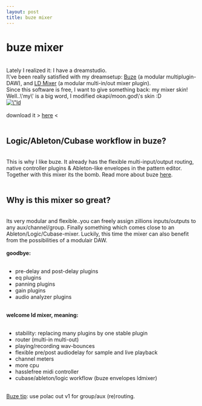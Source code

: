 ```yaml
---
layout: post
title: buze mixer
---
```

<h1>buze mixer</h1><br>Lately I realized it: I have a dreamstudio.<div>I\'ve been really satisfied with my dreamsetup: <a href=\"http://batman.no/buze/\" title=\"\" target=\"_blank\">Buze</a> (a modular multiplugin-DAW), and <a href=\"http://buzzmachines.com/machineinfo.php?id=921\" title=\"\" target=\"_blank\">LD Mixer</a> (a modular multi-in/out mixer plugin).</div><div>Since this software is free, I want to give something back: my mixer skin!</div><div>Well..\'my\' is a big word, I modified okapi/moon.god\'s skin :D</div><div><a href=\"http://www.leondustar.nl/img/ld mixer - leondustar_screenshot.png\" target=\"_blank\"><img src=\"http://www.leondustar.nl/img/ld mixer - leondustar_screenshot.png\" width=\"250\" alt=\"ld mixer leon du star\" align=\"left\" class=\"img-align-left\"></a></div><div><br></div><div>download it &gt; <a href=\"http://www.leondustar.nl/img//Downloads/ld%20mixer.gfx\" title=\"\" target=\"_blank\">here</a> &lt;</div><div><br></div><div><div style=\"border-style: initial; border-color: initial; font-style: normal; font-size: 13px; font-family: Arial, \'Trebuchet MS\', Tahoma, Arial; \"><div style=\"border-style: initial; border-color: initial; font-style: normal; font-size: 13px; font-family: Arial, \'Trebuchet MS\', Tahoma, Arial; border-style: initial; border-color: initial; border-style: initial; border-color: initial; \"><h2>Logic/Ableton/Cubase workflow in buze?</h2></div><div style=\"border-style: initial; border-color: initial; font-style: normal; font-size: 13px; font-family: Arial, \'Trebuchet MS\', Tahoma, Arial; border-style: initial; border-color: initial; border-style: initial; border-color: initial; \"><span style=\"font-family: Arial, \'Trebuchet MS\', Tahoma, Arial; font-size: 13px; font-style: normal; \"><br></span></div><div style=\"border-style: initial; border-color: initial; font-style: normal; font-size: 13px; font-family: Arial, \'Trebuchet MS\', Tahoma, Arial; border-style: initial; border-color: initial; border-style: initial; border-color: initial; \"><span style=\"font-family: Arial, \'Trebuchet MS\', Tahoma, Arial; font-size: 13px; font-style: normal; \">This is why I like buze. It already has the flexible multi-input/output routing, native controller plugins &amp; Ableton-like envelopes in the pattern editor. Together with this mixer its the bomb. Read more about buze <a href=\"http://batman.no/buze\" title=\"\" target=\"_blank\">here</a>.
</span></div></div></div><div><br></div><div><h2>Why is this mixer so great?</h2><div style=\"border-style: initial; border-color: initial; font-style: normal; font-size: 13px; font-family: Arial, \'Trebuchet MS\', Tahoma, Arial; border-style: initial; border-color: initial; \"><br></div><div style=\"border-style: initial; border-color: initial; font-style: normal; font-size: 13px; font-family: Arial, \'Trebuchet MS\', Tahoma, Arial; border-style: initial; border-color: initial; \">Its very modular and flexible..you can freely assign zillions inputs/outputs to any aux/channel/group. Finally something which comes close to an Ableton/Logic/Cubase-mixer. Luckily, this time the mixer can also benefit from the possibilities of a modulair DAW.</div><div style=\"border-style: initial; border-color: initial; font-style: normal; font-size: 13px; font-family: Arial, \'Trebuchet MS\', Tahoma, Arial; border-style: initial; border-color: initial; \"><br></div>
<b>goodbye:</b></div><div><font color=\"#ff5900\"><b><br></b></font>
<ul style=\"margin-left:40px\">
<li>pre-delay and post-delay plugins</li>
<li>eq plugins</li>
<li>panning plugins</li>
<li>gain plugins</li>
<li>audio analyzer plugins</li>
</ul><div><br></div>
<b>welcome ld mixer, meaning:</b><br><br>
<ul style=\"margin-left:40px\">
<li>stability: replacing many plugins by one stable plugin</li><li>router (multi-in multi-out)</li>
<li>playing/recording wav-bounces</li>
<li>flexible pre/post audiodelay for sample and live playback</li>
<li>channel meters</li>
<li>more cpu</li>
<li>hasslefree midi controller</li>
<li>cubase/ableton/logic workflow (buze envelopes ldmixer)</li>
</ul>
<div style=\"border-style: initial; border-color: initial; font-style: normal; font-size: 13px; font-family: Arial, \'Trebuchet MS\', Tahoma, Arial; border-style: initial; border-color: initial; \"><br></div><div style=\"border-style: initial; border-color: initial; font-style: normal; font-size: 13px; font-family: Arial, \'Trebuchet MS\', Tahoma, Arial; border-style: initial; border-color: initial; \"><u>Buze tip</u>: use polac out v1 for group/aux (re)routing.</div><div style=\"border-style: initial; border-color: initial; font-style: normal; font-size: 13px; font-family: Arial, \'Trebuchet MS\', Tahoma, Arial; border-style: initial; border-color: initial; \"><br></div></div><div><div><div><br></div></div></div>

